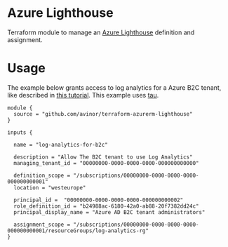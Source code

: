 # Azure Lighthouse

Terraform module to manage an [Azure
Lighthouse](https://docs.microsoft.com/en-us/azure/active-directory-b2c/azure-monitor)
definition and assignment.

# Usage

The example below grants access to log analytics for a Azure B2C tenant,
like described in [this
tutorial](https://docs.microsoft.com/en-us/azure/active-directory-b2c/azure-monitor).
This example uses [tau](https://github.com/avinor/tau).

```
module {
  source = "github.com/avinor/terraform-azurerm-lighthouse"
}

inputs {

  name = "log-analytics-for-b2c"

  description = "Allow The B2C tenant to use Log Analytics"
  managing_tenant_id = "00000000-0000-0000-0000-000000000000"

  definition_scope = "/subscriptions/00000000-0000-0000-0000-000000000001"
  location = "westeurope"

  principal_id =  "00000000-0000-0000-0000-000000000002"
  role_definition_id = "b24988ac-6180-42a0-ab88-20f7382dd24c"
  principal_display_name = "Azure AD B2C tenant administrators"

  assignment_scope = "/subscriptions/00000000-0000-0000-0000-000000000001/resourceGroups/log-analytics-rg"
}

```
